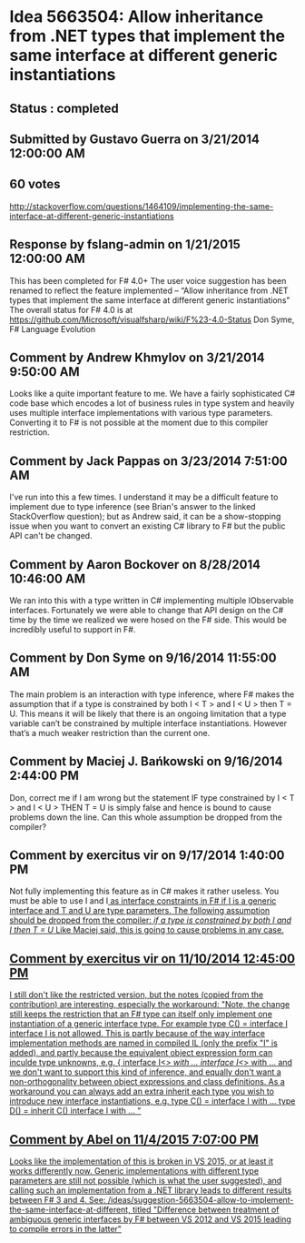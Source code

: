 # Idea 5663504: Allow inheritance from .NET types that implement the same interface at different generic instantiations #

## Status : completed

## Submitted by Gustavo Guerra on 3/21/2014 12:00:00 AM

## 60 votes

http://stackoverflow.com/questions/1464109/implementing-the-same-interface-at-different-generic-instantiations

## Response by fslang-admin on 1/21/2015 12:00:00 AM

This has been completed for F# 4.0+
The user voice suggestion has been renamed to reflect the feature implemented – “Allow inheritance from .NET types that implement the same interface at different generic instantiations”
The overall status for F# 4.0 is at https://github.com/Microsoft/visualfsharp/wiki/F%23-4.0-Status
Don Syme, F# Language Evolution


## Comment by Andrew Khmylov on 3/21/2014 9:50:00 AM

Looks like a quite important feature to me.
We have a fairly sophisticated C# code base which encodes a lot of business rules in type system and heavily uses multiple interface implementations with various type parameters. Converting it to F# is not possible at the moment due to this compiler restriction.

## Comment by Jack Pappas on 3/23/2014 7:51:00 AM

I've run into this a few times. I understand it may be a difficult feature to implement due to type inference (see Brian's answer to the linked StackOverflow question); but as Andrew said, it can be a show-stopping issue when you want to convert an existing C# library to F# but the public API can't be changed.

## Comment by Aaron Bockover on 8/28/2014 10:46:00 AM

We ran into this with a type written in C# implementing multiple IObservable<T> interfaces. Fortunately we were able to change that API design on the C# time by the time we realized we were hosed on the F# side. This would be incredibly useful to support in F#.

## Comment by Don Syme on 9/16/2014 11:55:00 AM

The main problem is an interaction with type inference, where F# makes the assumption that if a type is constrained by both I < T > and I < U > then T = U.
This means it will be likely that there is an ongoing limitation that a type variable can’t be constrained by multiple interface instantiations. However that’s a much weaker restriction than the current one.

## Comment by Maciej J. Bańkowski on 9/16/2014 2:44:00 PM

Don, correct me if I am wrong but the statement
IF type constrained by I < T > and I < U > THEN T = U is simply false and hence is bound to cause problems down the line.
Can this whole assumption be dropped from the compiler?

## Comment by exercitus vir on 9/17/2014 1:40:00 PM

Not fully implementing this feature as in C# makes it rather useless. You must be able to use I<T> and I<U> as interface constraints in F# if I is a generic interface and T and U are type parameters. The following assumption should be dropped from the compiler: _if a type is constrained by both I and I then T = U_
Like Maciej said, this is going to cause problems in any case.

## Comment by exercitus vir on 11/10/2014 12:45:00 PM

I still don't like the restricted version, but the notes (copied from the contribution) are interesting, especially the workaround:
"Note, the change still keeps the restriction that an F# type can itself only implement one instantiation of a generic interface type. For example
type C() =
interface I<int>
interface I<string>
is not allowed. This is partly because of the way interface implementation methods are named in compiled IL (only the prefix "I" is added), and partly because the equivalent object expression form can inculde type unknowns, e.g.
{ interface I<_> with ...
interface I<_> with ...
and we don't want to support this kind of inference, and equally don't want a non-orthogonality between object expressions and class definitions. As a workaround you can always add an extra inherit each type you wish to introduce new interface instantiations, e.g.
type C() =
interface I<int> with ...
type D() =
inherit C()
interface I<string> with ...
"

## Comment by Abel on 11/4/2015 7:07:00 PM

Looks like the implementation of this is broken in VS 2015, or at least it works differently now. Generic implementations with different type parameters are still not possible (which is what the user suggested), and calling such an implementation from a .NET library leads to different results between F# 3 and 4.
See: [/ideas/suggestion-5663504-allow-to-implement-the-same-interface-at-different,](/ideas/suggestion-5663504-allow-to-implement-the-same-interface-at-different,.md) titled "Difference between treatment of ambiguous generic interfaces by F# between VS 2012 and VS 2015 leading to compile errors in the latter"
